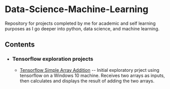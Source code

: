 # Data-Science-Machine-Learning
Repository for projects completed by me for academic and self learning purposes as I go deeper into python, data science, and machine learning.

## Contents

- ### Tensorflow exploration projects

     - [Tensorflow Simple Array Addition](Tensorflow_simple_array_addition.py) -- Initial exploratory prject using tensorflow on a Windows 10 machine. Receives two arrays as inputs, then calculates and displays the result of adding the two arrays.
